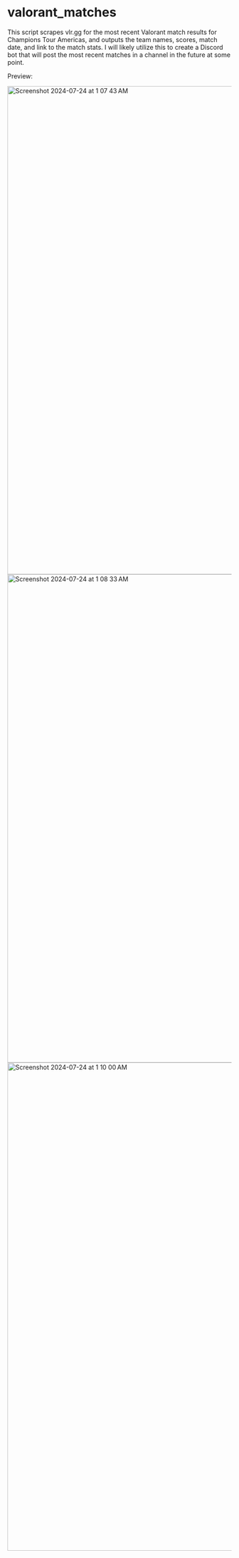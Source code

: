 # valorant_matches
 This script scrapes vlr.gg for the most recent Valorant match results for Champions Tour Americas, and outputs the team names, scores, match date, and link to the match stats.
 I will likely utilize this to create a Discord bot that will post the most recent matches in a channel in the future at some point.

Preview:

<img width="1098" alt="Screenshot 2024-07-24 at 1 07 43 AM" src="https://github.com/user-attachments/assets/920e7583-aba5-4cdb-854b-3c579df0c703">
<img width="1098" alt="Screenshot 2024-07-24 at 1 08 33 AM" src="https://github.com/user-attachments/assets/b8b6fc88-87d9-437e-86b2-ad5903bd04a8">
<img width="1098" alt="Screenshot 2024-07-24 at 1 10 00 AM" src="https://github.com/user-attachments/assets/6f65e9cb-9f46-442b-970c-055d4dcb0142">
